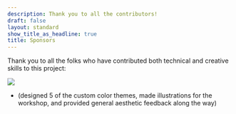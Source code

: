 ```yaml
---
description: Thank you to all the contributors!
draft: false
layout: standard
show_title_as_headline: true
title: Sponsors
---
```


Thank you to all the folks who have contributed both technical and creative skills to this project:

![](/img/css_logo.png)
+ (designed 5 of the custom color themes, made illustrations for the workshop, and provided general aesthetic feedback along the way)

